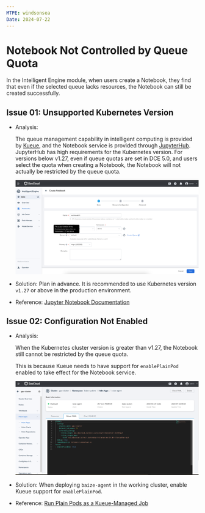 ```yaml
---
MTPE: windsonsea
Date: 2024-07-22
---
```


# Notebook Not Controlled by Queue Quota

In the Intelligent Engine module, when users create a Notebook,
they find that even if the selected queue lacks resources, the Notebook can still be created successfully.

## Issue 01: Unsupported Kubernetes Version

- Analysis:

    The queue management capability in intelligent computing is provided by [Kueue](https://kueue.sigs.k8s.io/),
    and the Notebook service is provided through [JupyterHub](https://jupyter.org/hub). JupyterHub has high
    requirements for the Kubernetes version. For versions below v1.27, even if queue quotas are set in DCE 5.0,
    and users select the quota when creating a Notebook, the Notebook will not actually be restricted by the queue quota.

    ![local-queue-initialization-failed](./images/kueue-k8s127.png)

- Solution: Plan in advance. It is recommended to use Kubernetes version `v1.27` or above in the production environment.

- Reference: [Jupyter Notebook Documentation](https://jupyter-notebook.readthedocs.io/en/latest/)

## Issue 02: Configuration Not Enabled

- Analysis:

    When the Kubernetes cluster version is greater than v1.27, the Notebook still cannot be restricted by the queue quota.

    This is because Kueue needs to have support for `enablePlainPod` enabled to take effect for the Notebook service.

    ![local-queue-initialization-failed](./images/kueue-plainpod.png)

- Solution: When deploying `baize-agent` in the working cluster, enable Kueue support for `enablePlainPod`.

- Reference: [Run Plain Pods as a Kueue-Managed Job](https://kueue.sigs.k8s.io/docs/tasks/run/plain_pods/)
